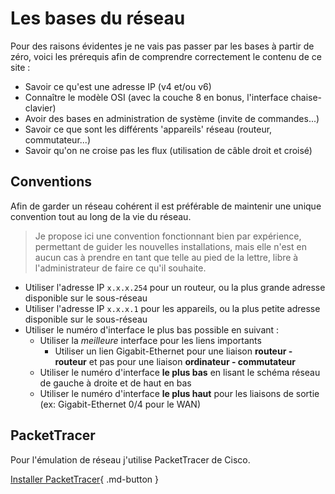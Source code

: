 # Les bases du réseau

Pour des raisons évidentes je ne vais pas passer par les bases à partir de zéro, voici les prérequis afin de comprendre correctement le contenu de ce site :

* Savoir ce qu'est une adresse IP (v4 et/ou v6)
* Connaître le modèle OSI (avec la couche 8 en bonus, l'interface chaise-clavier)
* Avoir des bases en administration de système (invite de commandes...)
* Savoir ce que sont les différents 'appareils' réseau (routeur, commutateur...)
* Savoir qu'on ne croise pas les flux (utilisation de câble droit et croisé)

## Conventions

Afin de garder un réseau cohérent il est préférable de maintenir une unique convention tout au long de la vie du réseau.

> Je propose ici une convention fonctionnant bien par expérience, permettant de guider les nouvelles installations, mais elle n'est en aucun cas à prendre en tant que telle au pied de la lettre, libre à l'administrateur de faire ce qu'il souhaite.

* Utiliser l'adresse IP `x.x.x.254` pour un routeur, ou la plus grande adresse disponible sur le sous-réseau
* Utiliser l'adresse IP `x.x.x.1` pour les appareils, ou la plus petite adresse disponible sur le sous-réseau
* Utiliser le numéro d'interface le plus bas possible en suivant :
    * Utiliser la _meilleure_ interface pour les liens importants
        * Utiliser un lien Gigabit-Ethernet pour une liaison **routeur - routeur** et pas pour une liaison **ordinateur - commutateur**
    * Utiliser le numéro d'interface **le plus bas** en lisant le schéma réseau de gauche à droite et de haut en bas
    * Utiliser le numéro d'interface **le plus haut** pour les liaisons de sortie (ex: Gigabit-Ethernet 0/4 pour le WAN)

## PacketTracer

Pour l'émulation de réseau j'utilise PacketTracer de Cisco.

[Installer PacketTracer](/bases/installer-packettracer){ .md-button }


